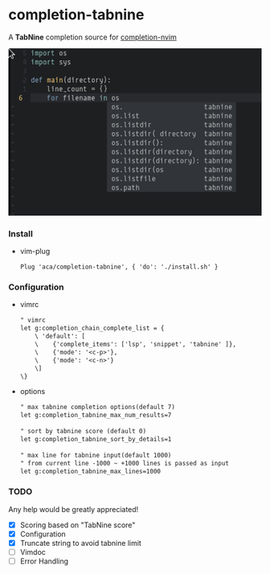 
completion-tabnine
==================

A **TabNine** completion source for [completion-nvim](https://github.com/haorenW1025/completion-nvim)

![capture](./capture.png)

### Install

- vim-plug
  ```
  Plug 'aca/completion-tabnine', { 'do': './install.sh' }
  ```

### Configuration
- vimrc
  ```
  " vimrc
  let g:completion_chain_complete_list = {
      \ 'default': [
      \    {'complete_items': ['lsp', 'snippet', 'tabnine' ]},
      \    {'mode': '<c-p>'},
      \    {'mode': '<c-n>'}
      \]
  \}
  ```
- options
  ```
  " max tabnine completion options(default 7)
  let g:completion_tabnine_max_num_results=7

  " sort by tabnine score (default 0)
  let g:completion_tabnine_sort_by_details=1

  " max line for tabnine input(default 1000)
  " from current line -1000 ~ +1000 lines is passed as input
  let g:completion_tabnine_max_lines=1000
  ```

### TODO
Any help would be greatly appreciated!

- [x] Scoring based on "TabNine score"
- [x] Configuration
- [x] Truncate string to avoid tabnine limit
- [ ] Vimdoc
- [ ] Error Handling
